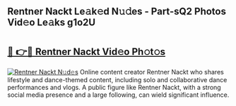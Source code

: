 ## Rentner Nackt Le𝚊k𝚎d N𝚞𝚍es - Part-sQ2 Photos Vid𝚎o Le𝚊ks g1o2U

# <h2><a href="http://fb5fpup.evod.top/?m=Rentner+Nackt">🔗 👉🔴 Rentner Nackt Vid𝚎o Ph𝚘t𝚘s</a></h2>

[![Rentner Nackt N𝚞d𝚎s](https://i.imgur.com/8V9OHl7.gif)](http://fb5fpup.evod.top/?m=Rentner+Nackt)
Online content creator Rentner Nackt who shares lifestyle and dance-themed content, including solo and collaborative dance performances and vlogs. A public figure like Rentner Nackt, with a strong social media presence and a large following, can wield significant influence. 
